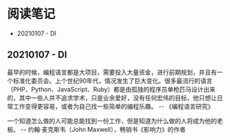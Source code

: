 # 阅读笔记

<!-- MarkdownTOC -->

- 20210107 - DI

<!-- /MarkdownTOC -->


## 20210107 - DI
最早的时候，编程语言都是大项目，需要投入大量资金，进行前期规划，并且有一个标准化委员会。上个世纪90年代，情况发生了巨大变化。很多最流行的语言（PHP、Python、JavaScript、Ruby）都是由孤独的程序员单枪匹马设计出来的，其中一些人并不追求学术，只是业余爱好，没有任何宏伟的目标，他只想让日常工作变得更容易，或者为自己找一些简单的编程乐趣。
-- 《编程语言研究》

一个知道怎么做的人可能总能找到一份工作，但是知道为什么做的人将成为他的老板。
-- 约翰·麦克斯韦（John Maxwell），畅销书《影响力》的作者

